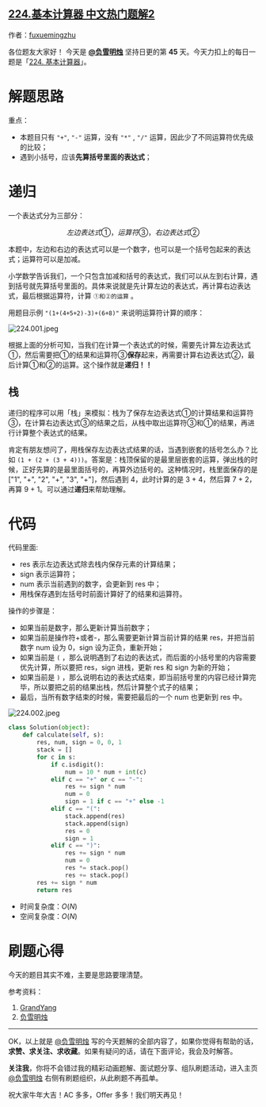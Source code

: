 ## [224.基本计算器 中文热门题解2](https://leetcode.cn/problems/basic-calculator/solutions/100000/ru-he-xiang-dao-yong-zhan-si-lu-lai-zi-y-gpca)

作者：[fuxuemingzhu](https://leetcode.cn/u/fuxuemingzhu)

各位题友大家好！ 今天是 **[@负雪明烛](/u/fuxuemingzhu/)** 坚持日更的第 **45** 天。今天力扣上的每日一题是「[224. 基本计算器](https://leetcode-cn.com/problems/basic-calculator/)」。

# 解题思路


重点：

- 本题目只有 `"+"`, `"-"` 运算，没有 `"*"` , `"/"` 运算，因此少了不同运算符优先级的比较；
- 遇到小括号，应该**先算括号里面的表达式**；


# 递归


一个表达式分为三部分：


$$左边表达式①，运算符③， 右边表达式②$$


本题中，左边和右边的表达式可以是一个数字，也可以是一个括号包起来的表达式；运算符可以是加减。


小学数学告诉我们，一个只包含加减和括号的表达式，我们可以从左到右计算，遇到括号就先算括号里面的。具体来说就是先计算左边的表达式，再计算右边表达式，最后根据运算符，计算 `①和②的运算` 。


用题目示例 `"(1+(4+5+2)-3)+(6+8)"` 来说明运算符计算的顺序：

![224.001.jpeg](https://pic.leetcode-cn.com/1615341430-TjSiGC-224.001.jpeg)





根据上面的分析可知，当我们在计算一个表达式的时候，需要先计算左边表达式①，然后需要把①的结果和运算符③**保存**起来，再需要计算右边表达式②，最后计算①和②的运算。这个操作就是**递归！！**


## 栈


递归的程序可以用「栈」来模拟：栈为了保存左边表达式①的计算结果和运算符③，在计算右边表达式③的结果之后，从栈中取出运算符③和①的结果，再进行计算整个表达式的结果。


肯定有朋友想问了，用栈保存左边表达式结果的话，当遇到嵌套的括号怎么办？比如 `(1 + (2 + (3 + 4)))`。答案是：栈顶保留的是最里层嵌套的运算，弹出栈的时候，正好先算的是最里面括号的，再算外边括号的。这种情况时，栈里面保存的是 ["1", "+", "2", "+", "3", "+"]，然后遇到 4，此时计算的是 3 + 4，然后算 7 + 2，再算 9 + 1。可以通过**递归**来帮助理解。


# 代码


代码里面:

- res 表示左边表达式除去栈内保存元素的计算结果；
- sign 表示运算符；
- num 表示当前遇到的数字，会更新到 res 中；
- 用栈保存遇到左括号时前面计算好了的结果和运算符。



操作的步骤是：


- 如果当前是数字，那么更新计算当前数字；
- 如果当前是操作符+或者-，那么需要更新计算当前计算的结果 res，并把当前数字 num 设为 0，sign 设为正负，重新开始；
- 如果当前是 `(` ，那么说明遇到了右边的表达式，而后面的小括号里的内容需要优先计算，所以要把 res，sign 进栈，更新 res 和 sign 为新的开始；
- 如果当前是 `)` ，那么说明右边的表达式结束，即当前括号里的内容已经计算完毕，所以要把之前的结果出栈，然后计算整个式子的结果；
- 最后，当所有数字结束的时候，需要把最后的一个 num 也更新到 res 中。

![224.002.jpeg](https://pic.leetcode-cn.com/1615341467-gaVtdq-224.002.jpeg)


```Python []
class Solution(object):
    def calculate(self, s):
        res, num, sign = 0, 0, 1
        stack = []
        for c in s:
            if c.isdigit():
                num = 10 * num + int(c)
            elif c == "+" or c == "-":
                res += sign * num
                num = 0
                sign = 1 if c == "+" else -1
            elif c == "(":
                stack.append(res)
                stack.append(sign)
                res = 0
                sign = 1
            elif c == ")":
                res += sign * num
                num = 0
                res *= stack.pop()
                res += stack.pop()
        res += sign * num
        return res
```


- 时间复杂度：$O(N)$
- 空间复杂度：$O(N)$



# 刷题心得


今天的题目其实不难，主要是思路要理清楚。


参考资料：

1. [GrandYang](https://www.cnblogs.com/grandyang/p/4570699.html)
1. [负雪明烛](https://blog.csdn.net/fuxuemingzhu/article/details/84133441)

-----


OK，以上就是 [@负雪明烛](https://leetcode-cn.com/u/fuxuemingzhu/) 写的今天题解的全部内容了，如果你觉得有帮助的话，**求赞、求关注、求收藏**。如果有疑问的话，请在下面评论，我会及时解答。


**关注我**，你将不会错过我的精彩动画题解、面试题分享、组队刷题活动，进入主页 [@负雪明烛](https://leetcode-cn.com/u/fuxuemingzhu/) 右侧有刷题组织，从此刷题不再孤单。


祝大家牛年大吉！AC 多多，Offer 多多！我们明天再见！